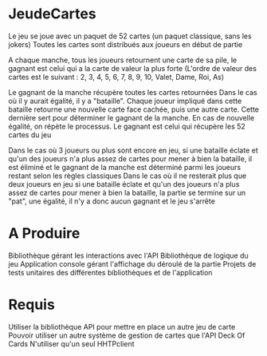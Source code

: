 # JeudeCartes
Le jeu se joue avec un paquet de 52 cartes (un paquet classique, sans les jokers) Toutes les cartes sont distribués aux joueurs en début de partie 

A chaque manche, tous les joueurs retournent une carte de sa pile, le gagnant est celui qui a la carte de valeur la plus forte (L'ordre de valeur des cartes est le suivant : 2, 3, 4, 5, 6, 7, 8, 9, 10, Valet, Dame, Roi, As) 

Le gagnant de la manche récupère toutes les cartes retournées Dans le cas où il y aurait égalité, il y a "bataille". Chaque joueur impliqué dans cette bataille retourne une nouvelle carte face cachée, puis une autre carte. Cette dernière sert pour déterminer le gagnant de la manche. En cas de nouvelle égalité, on répète le processus. Le gagnant est celui qui récupère les 52 cartes du jeu 

Dans le cas où 3 joueurs ou plus sont encore en jeu, si une bataille éclate et qu'un des joueurs n'a plus assez de cartes pour mener à bien la bataille, il est éliminé et le gagnant de la manche est déterminé parmi les joueurs restant selon les règles classiques Dans le cas où il ne resterait plus que deux joueurs en jeu si une bataille éclate et qu'un des joueurs n'a plus assez de cartes pour mener à bien la bataille, la partie se termine sur un "pat", une égalité, il n'y a donc aucun gagnant et le jeu s'arrête

# A Produire

Bibliothèque gérant les interactions avec l'API
Bibliothèque de logique du jeu
Application console gérant l'affichage du déroulé de la partie
Projets de tests unitaires des différentes bibliothèques et de l'application

# Requis

Utiliser la bibliothèque API pour mettre en place un autre jeu de carte
Pouvoir utiliser un autre système de gestion de cartes que l'API Deck Of Cards
N'utiliser qu'un seul HHTPclient


